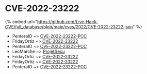 # CVE-2022-23222
{% embed url="https://github.com/Live-Hack-CVE/full_database/blob/main/cves/2022/CVE-2022-23222.json" %}

* PenteraIO ~> [CVE-2022-23222-POC](https://www.alice-snow.ru/2022/database/cve-2022-23222/cve-2022-23222-poc-penteraio)
* FridayOrtiz ~> [CVE-2022-23222](https://www.alice-snow.ru/2022/database/cve-2022-23222/cve-2022-23222-fridayortiz)
* PenteraIO ~> [CVE-2022-23222-POC](https://www.alice-snow.ru/2022/database/cve-2022-23222/cve-2022-23222-poc-penteraio)
* LeoMarche ~> [ProjetSecu](https://www.alice-snow.ru/2022/database/cve-2022-23222/projetsecu-leomarche)
* FridayOrtiz ~> [CVE-2022-23222](https://www.alice-snow.ru/2022/database/cve-2022-23222/cve-2022-23222-fridayortiz)
* FridayOrtiz ~> [CVE-2022-23222](https://www.alice-snow.ru/2022/database/cve-2022-23222/cve-2022-23222-fridayortiz)
* PenteraIO ~> [CVE-2022-23222-POC](https://www.alice-snow.ru/2022/database/cve-2022-23222/cve-2022-23222-poc-penteraio)
